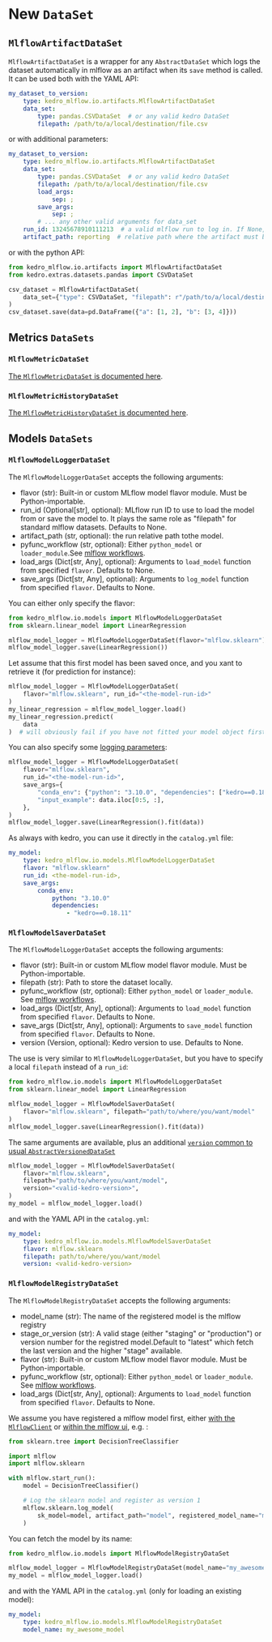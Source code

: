 # New ``DataSet``

## ``MlflowArtifactDataSet``

``MlflowArtifactDataSet`` is a wrapper for any ``AbstractDataSet`` which logs the dataset automatically in mlflow as an artifact when its ``save`` method is called. It can be used both with the YAML API:

```yaml
my_dataset_to_version:
    type: kedro_mlflow.io.artifacts.MlflowArtifactDataSet
    data_set:
        type: pandas.CSVDataSet  # or any valid kedro DataSet
        filepath: /path/to/a/local/destination/file.csv
```

or with additional parameters:

```yaml
my_dataset_to_version:
    type: kedro_mlflow.io.artifacts.MlflowArtifactDataSet
    data_set:
        type: pandas.CSVDataSet  # or any valid kedro DataSet
        filepath: /path/to/a/local/destination/file.csv
        load_args:
            sep: ;
        save_args:
            sep: ;
        # ... any other valid arguments for data_set
    run_id: 13245678910111213  # a valid mlflow run to log in. If None, default to active run
    artifact_path: reporting  # relative path where the artifact must be stored. if None, saved in root folder.
```

or with the python API:

```python
from kedro_mlflow.io.artifacts import MlflowArtifactDataSet
from kedro.extras.datasets.pandas import CSVDataSet

csv_dataset = MlflowArtifactDataSet(
    data_set={"type": CSVDataSet, "filepath": r"/path/to/a/local/destination/file.csv"}
)
csv_dataset.save(data=pd.DataFrame({"a": [1, 2], "b": [3, 4]}))
```

## Metrics `DataSets`

### ``MlflowMetricDataSet``

[The ``MlflowMetricDataSet`` is documented here](https://kedro-mlflow.readthedocs.io/en/latest/source/04_experimentation_tracking/05_version_metrics.html#saving-a-single-float-as-a-metric-with-mlflowmetricdataset).

### ``MlflowMetricHistoryDataSet``

[The ``MlflowMetricHistoryDataSet`` is documented here](https://kedro-mlflow.readthedocs.io/en/latest/source/04_experimentation_tracking/05_version_metrics.html#saving-a-single-float-as-a-metric-with-mlflowmetricdataset).


## Models `DataSets`

### ``MlflowModelLoggerDataSet``

The ``MlflowModelLoggerDataSet`` accepts the following arguments:

- flavor (str): Built-in or custom MLflow model flavor module. Must be Python-importable.
- run_id (Optional[str], optional): MLflow run ID to use to load the model from or save the model to. It plays the same role as "filepath" for standard mlflow datasets. Defaults to None.
- artifact_path (str, optional): the run relative path tothe model.
- pyfunc_workflow (str, optional): Either `python_model` or `loader_module`.See [mlflow workflows](https://www.mlflow.org/docs/latest/python_api/mlflow.pyfunc.html#workflows).
- load_args (Dict[str, Any], optional): Arguments to `load_model` function from specified `flavor`. Defaults to None.
- save_args (Dict[str, Any], optional): Arguments to `log_model` function from specified `flavor`. Defaults to None.

You can either only specify the flavor:

```python
from kedro_mlflow.io.models import MlflowModelLoggerDataSet
from sklearn.linear_model import LinearRegression

mlflow_model_logger = MlflowModelLoggerDataSet(flavor="mlflow.sklearn")
mlflow_model_logger.save(LinearRegression())
```

Let assume that this first model has been saved once, and you xant to retrieve it (for prediction for instance):

```python
mlflow_model_logger = MlflowModelLoggerDataSet(
    flavor="mlflow.sklearn", run_id="<the-model-run-id>"
)
my_linear_regression = mlflow_model_logger.load()
my_linear_regression.predict(
    data
)  # will obviously fail if you have not fitted your model object first :)
```

You can also specify some [logging parameters](https://www.mlflow.org/docs/latest/python_api/mlflow.sklearn.html#mlflow.sklearn.log_model):

```python
mlflow_model_logger = MlflowModelLoggerDataSet(
    flavor="mlflow.sklearn",
    run_id="<the-model-run-id>",
    save_args={
        "conda_env": {"python": "3.10.0", "dependencies": ["kedro==0.18.11"]},
        "input_example": data.iloc[0:5, :],
    },
)
mlflow_model_logger.save(LinearRegression().fit(data))
```

As always with kedro, you can use it directly in the `catalog.yml` file:

```yaml
my_model:
    type: kedro_mlflow.io.models.MlflowModelLoggerDataSet
    flavor: "mlflow.sklearn"
    run_id: <the-model-run-id>,
    save_args:
        conda_env:
            python: "3.10.0"
            dependencies:
                - "kedro==0.18.11"
```

### ``MlflowModelSaverDataSet``

The ``MlflowModelLoggerDataSet`` accepts the following arguments:

- flavor (str): Built-in or custom MLflow model flavor module. Must be Python-importable.
- filepath (str): Path to store the dataset locally.
- pyfunc_workflow (str, optional): Either `python_model` or `loader_module`. See [mlflow workflows](https://www.mlflow.org/docs/latest/python_api/mlflow.pyfunc.html#workflows).
- load_args (Dict[str, Any], optional): Arguments to `load_model` function from specified `flavor`. Defaults to None.
- save_args (Dict[str, Any], optional): Arguments to `save_model` function from specified `flavor`. Defaults to None.
- version (Version, optional): Kedro version to use. Defaults to None.

The use is very similar to ``MlflowModelLoggerDataSet``, but you have to specify a local ``filepath`` instead of a `run_id`:

```python
from kedro_mlflow.io.models import MlflowModelLoggerDataSet
from sklearn.linear_model import LinearRegression

mlflow_model_logger = MlflowModelSaverDataSet(
    flavor="mlflow.sklearn", filepath="path/to/where/you/want/model"
)
mlflow_model_logger.save(LinearRegression().fit(data))
```

The same arguments are available, plus an additional [`version` common to usual `AbstractVersionedDataSet`](https://kedro.readthedocs.io/en/stable/kedro.io.AbstractVersionedDataSet.html)

```python
mlflow_model_logger = MlflowModelSaverDataSet(
    flavor="mlflow.sklearn",
    filepath="path/to/where/you/want/model",
    version="<valid-kedro-version>",
)
my_model = mlflow_model_logger.load()
```

and with the YAML API in the `catalog.yml`:

```yaml
my_model:
    type: kedro_mlflow.io.models.MlflowModelSaverDataSet
    flavor: mlflow.sklearn
    filepath: path/to/where/you/want/model
    version: <valid-kedro-version>
```

### ``MlflowModelRegistryDataSet``

The ``MlflowModelRegistryDataSet`` accepts the following arguments:

- model_name (str): The name of the registered model is the mlflow registry
- stage_or_version (str): A valid stage (either "staging" or "production") or version number for the registred model.Default to "latest" which fetch the last version and the higher "stage" available.
- flavor (str): Built-in or custom MLflow model flavor module. Must be Python-importable.
- pyfunc_workflow (str, optional): Either `python_model` or `loader_module`. See [mlflow workflows](https://www.mlflow.org/docs/latest/python_api/mlflow.pyfunc.html#workflows).
- load_args (Dict[str, Any], optional): Arguments to `load_model` function from specified `flavor`. Defaults to None.

We assume you have registered a mlflow model first, either [with the ``MlflowClient``](https://mlflow.org/docs/latest/model-registry.html#adding-an-mlflow-model-to-the-model-registry) or [within the mlflow ui](https://mlflow.org/docs/latest/model-registry.html#ui-workflow), e.g. :

```python
from sklearn.tree import DecisionTreeClassifier

import mlflow
import mlflow.sklearn

with mlflow.start_run():
    model = DecisionTreeClassifier()

    # Log the sklearn model and register as version 1
    mlflow.sklearn.log_model(
        sk_model=model, artifact_path="model", registered_model_name="my_awesome_model"
    )
```

You can fetch the model by its name:

```python
from kedro_mlflow.io.models import MlflowModelRegistryDataSet

mlflow_model_logger = MlflowModelRegistryDataSet(model_name="my_awesome_model")
my_model = mlflow_model_logger.load()
```

and with the YAML API in the `catalog.yml` (only for loading an existing model):

```yaml
my_model:
    type: kedro_mlflow.io.models.MlflowModelRegistryDataSet
    model_name: my_awesome_model
```
